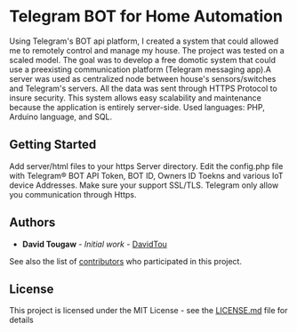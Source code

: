 # Telegram BOT for Home Automation

Using Telegram's BOT api platform, I created a system that could allowed me to remotely control and manage my house. The project was tested on a scaled model. The goal was to develop a free domotic system that could use a preexisting communication platform (Telegram messaging app).A server was used as centralized node between house's sensors/switches and Telegram's servers. All the data was sent through HTTPS Protocol to insure security.
This system allows easy scalability and maintenance because the application is entirely server-side. Used languages: PHP, Arduino language, and SQL.

## Getting Started

Add server/html files to your https Server directory.
Edit the config.php file with Telegram® BOT API Token, BOT ID, Owners ID Toekns and various IoT device Addresses.
Make sure your support SSL/TLS. Telegram only allow you communication through Https.

## Authors

* **David Tougaw** - *Initial work* - [DavidTou](https://github.com/DavidTou)

See also the list of [contributors](https://github.com/your/project/contributors) who participated in this project.

## License

This project is licensed under the MIT License - see the [LICENSE.md](LICENSE.md) file for details
